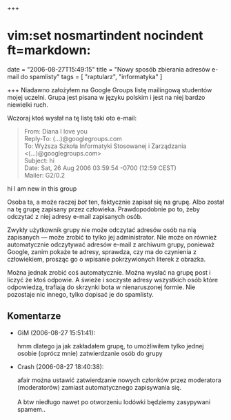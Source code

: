 +++
# vim:set nosmartindent nocindent ft=markdown:
date = "2006-08-27T15:49:15"
title = "Nowy sposób zbierania adresów e-mail do spamlisty"
tags = [ "raptularz", "informatyka" ]

+++
Niadawno założyłem na Google Groups listę mailingową studentów mojej uczelni.
Grupa jest pisana w języku polskim i jest na niej bardzo niewielki ruch.

<!--more-->

Wczoraj ktoś wysłał na tę listę taki oto e-mail:

> From: Diana I love you  
Reply-To: (...)@googlegroups.com  
To: Wyższa Szkoła Informatyki Stosowanej i Zarządzania
&lt;(...)@googlegroups.com&gt;  
Subject: hi  
Date: Sat, 26 Aug 2006 03:59:54 -0700 (12:59 CEST)  
Mailer: G2/0.2  
  
hi I am new in this group

Osoba ta, a może raczej _bot_ ten, faktycznie zapisał się na grupę. Albo
został na tę grupę zapisany przez człowieka. Prawdopodobnie po to, żeby
odczytać z niej adresy e-mail zapisanych osób.

Zwykły użytkownik grupy nie może odczytać adresów osób na nią zapisanych —
może zrobić to tylko jej administrator. Nie może on również automatycznie
odczytywać adresów e-mail z archiwum grupy, ponieważ Google, zanim pokaże te
adresy, sprawdza, czy ma do czynienia z człowiekiem, prosząc go o wpisanie
pokrzywionych literek z obrazka.

Można jednak zrobić coś automatycznie. Można wysłać na grupę post i liczyć że
ktoś odpowie. A świeże i soczyste adresy wszystkich osób które odpowiedzą,
trafiają do skrzynki bota w nienaruszonej formie. Nie pozostaje nic innego,
tylko dopisać je do spamlisty.

## Komentarze

* GiM (2006-08-27 15:51:41): <p>hmm dlatego ja jak zakładałem grupę, to
  umożliwiłem tylko jednej osobie (oprócz mnie) zatwierdzanie osób do grupy</p>
* Crash (2006-08-27 18:40:38): <p>afair można ustawić zatwierdzanie nowych
  członków przez moderatora (moderatorów) zamiast automatycznego zapisywania
  się.  <br /> <br />A btw niedługo nawet po otworzeniu lodówki będziemy
  zasypywani spamem..</p>
